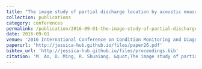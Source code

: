 ```yaml
---
title: "The image study of partial discharge location by acoustic measurement"
collection: publications
category: conferences
permalink: /publication/2016-09-01-the-image-study-of-partial-discharge-location-by-acoustic-measurement
date: 2016-09-01
venue: '2016 International Conference on Condition Monitoring and Diagnosis (CMD)'
paperurl: 'http://jessica-hub.github.io/files/paper26.pdf'
bibtex_url: 'http://jessica-hub.github.io/files/proceedings.bib'
citation: 'M. Ao, D. Ming, R. Shuaiang. &quot;The image study of partial discharge location by acoustic measurement.&quot; <i>2016 International Conference on Condition Monitoring and Diagnosis (CMD)</i>, pp. 733–736, 2016.'
---
```


